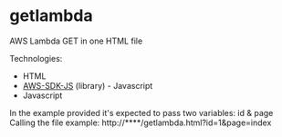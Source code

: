 # getlambda
AWS Lambda GET in one HTML file

Technologies:
+ HTML
+ [AWS-SDK-JS](https://github.com/aws/aws-sdk-js) (library) - Javascript
+ Javascript

In the example provided it's expected to pass two variables: id & page
Calling the file example: http://****/getlambda.html?id=1&page=index
